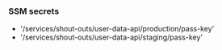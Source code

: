 ### SSM secrets

- '/services/shout-outs/user-data-api/production/pass-key'
- '/services/shout-outs/user-data-api/staging/pass-key'
